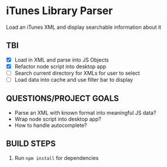 # iTunes Library Parser
Load an iTunes XML and display searchable information about it

## TBI ##
- [x] Load in XML and parse into JS Objects
- [x] Refactor node script into desktop app
- [ ] Search current directory for XMLs for user to select
- [ ] Load data into cache and use filter bar to display

## QUESTIONS/PROJECT GOALS ##
* Parse an XML with known format into meaningful JS data?
* Wrap node script into desktop app?
* How to handle autocomplete?

## BUILD STEPS ##
1. Run `npm install` for dependencies
